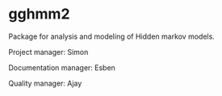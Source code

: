 # gghmm2

Package for analysis and modeling of Hidden markov models. 

Project manager: Simon

Documentation manager: Esben

Quality manager: Ajay

